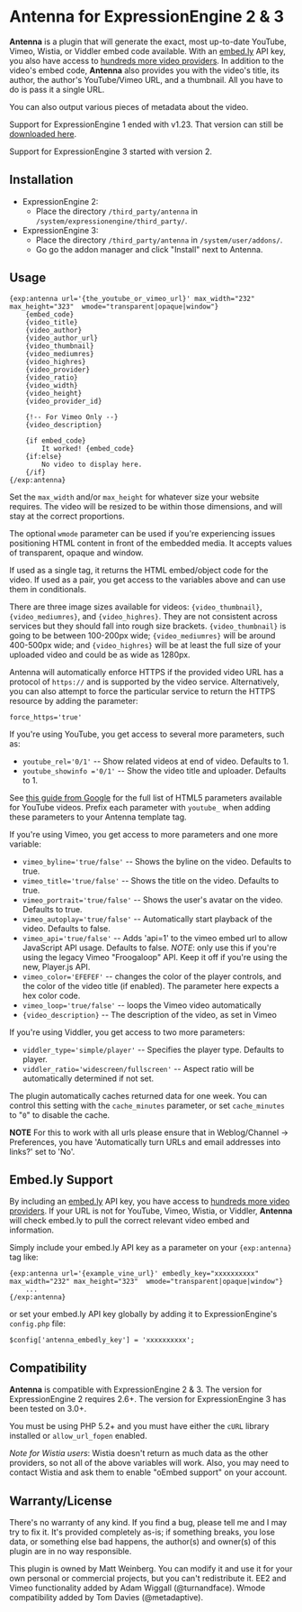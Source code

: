 Antenna for ExpressionEngine 2 & 3
========

**Antenna** is a plugin that will generate the exact, most up-to-date YouTube, Vimeo, Wistia, or Viddler embed code available. With an [embed.ly](http://embed.ly/) API key, you also have access to [hundreds more video providers](http://embed.ly/providers). In addition to the video's embed code, **Antenna** also provides you with the video's title, its author, the author's YouTube/Vimeo URL, and a thumbnail. All you have to do is pass it a single URL.

You can also output various pieces of metadata about the video.

Support for ExpressionEngine 1 ended with v1.23. That version can still be [downloaded here](https://github.com/vector/Antenna/releases/tag/v1.23).

Support for ExpressionEngine 3 started with version 2.

Installation
-------

- ExpressionEngine 2:
  - Place the directory `/third_party/antenna` in `/system/expressionengine/third_party/`.
- ExpressionEngine 3:
  - Place the directory `/third_party/antenna` in `/system/user/addons/`.
  - Go go the addon manager and click "Install" next to Antenna.

Usage
-------

	{exp:antenna url='{the_youtube_or_vimeo_url}' max_width="232" max_height="323"  wmode="transparent|opaque|window"}
	    {embed_code}
	    {video_title}
	    {video_author}
	    {video_author_url}
	    {video_thumbnail}
	    {video_mediumres}
	    {video_highres}
	    {video_provider}
	    {video_ratio}
	    {video_width}
	    {video_height}
	    {video_provider_id}

	    {!-- For Vimeo Only --}
	    {video_description}

	    {if embed_code}
	        It worked! {embed_code}
	    {if:else}
	        No video to display here.
	    {/if}
	{/exp:antenna}


Set the `max_width` and/or `max_height` for whatever size your website requires. The video will be resized to be within those dimensions, and will stay at the correct proportions.

The optional `wmode` parameter can be used if you're experiencing issues positioning HTML content in front of the embedded media. It accepts values of transparent, opaque and window.

If used as a single tag, it returns the HTML embed/object code for the video. If used as a pair, you get access to the variables above and can use them in conditionals.

There are three image sizes available for videos: `{video_thumbnail}`, `{video_mediumres}`, and `{video_highres}`. They are not consistent across services but they should fall into rough size brackets. `{video_thumbnail}` is going to be between 100-200px wide; `{video_mediumres}` will be around 400-500px wide; and `{video_highres}` will be at least the full size of your uploaded video and could be as wide as 1280px.

Antenna will automatically enforce HTTPS if the provided video URL has a protocol of `https://` and is supported by the video service. Alternatively, you can also attempt to force the particular service to return the HTTPS resource by adding the parameter:

    force_https='true'

If you're using YouTube, you get access to several more parameters, such as:

- `youtube_rel='0/1'` -- Show related videos at end of video. Defaults to 1.
- `youtube_showinfo ='0/1'` -- Show the video title and uploader. Defaults to 1.

See [this guide from Google](https://developers.google.com/youtube/player_parameters#Parameters) for the full list of HTML5 parameters available for YouTube videos. Prefix each parameter with `youtube_` when adding these parameters to your Antenna template tag.

If you're using Vimeo, you get access to more parameters and one more variable:

- `vimeo_byline='true/false'` -- Shows the byline on the video. Defaults to true.
- `vimeo_title='true/false'` -- Shows the title on the video. Defaults to true.
- `vimeo_portrait='true/false'` -- Shows the user's avatar on the video. Defaults to true.
- `vimeo_autoplay='true/false'` -- Automatically start playback of the video. Defaults to false.
- `vimeo_api='true/false'` -- Adds 'api=1' to the vimeo embed url to allow JavaScript API usage. Defaults to false. *NOTE*: only use this if you're using the legacy Vimeo "Froogaloop" API. Keep it off if you're using the new, Player.js API.
- `vimeo_color='EFEFEF'` -- changes the color of the player controls, and the color of the video title (if enabled). The parameter here expects a hex color code.
- `vimeo_loop='true/false'` -- loops the Vimeo video automatically
- `{video_description}` -- The description of the video, as set in Vimeo

If you're using Viddler, you get access to two more parameters:

- `viddler_type='simple/player'` -- Specifies the player type. Defaults to player.
- `viddler_ratio='widescreen/fullscreen'` -- Aspect ratio will be automatically determined if not set.

The plugin automatically caches returned data for one week. You can control this setting with the `cache_minutes` parameter, or set `cache_minutes` to "`0`" to disable the cache.

**NOTE** For this to work with all urls please ensure that in Weblog/Channel -> Preferences, you have 'Automatically turn URLs and email addresses into links?' set to 'No'.

Embed.ly Support
-------

By including an [embed.ly](http://embed.ly/) API key, you have access to [hundreds more video providers](http://embed.ly/providers). If your URL is not for YouTube, Vimeo, Wistia, or Viddler, **Antenna** will check embed.ly to pull the correct relevant video embed and information.

Simply include your embed.ly API key as a parameter on your `{exp:antenna}` tag like:

```
{exp:antenna url='{example_vine_url}' embedly_key="xxxxxxxxxx" max_width="232" max_height="323"  wmode="transparent|opaque|window"}
	...
{/exp:antenna}
```

or set your embed.ly API key globally by adding it to ExpressionEngine's `config.php` file:

```
$config['antenna_embedly_key'] = 'xxxxxxxxxx';
```

Compatibility
-------

**Antenna** is compatible with ExpressionEngine 2 & 3. The version for ExpressionEngine 2 requires 2.6+. The version for ExpressionEngine 3 has been tested on 3.0+.

You must be using PHP 5.2+ and you must have either the `cURL` library installed or `allow_url_fopen` enabled.

*Note for Wistia users*: Wistia doesn't return as much data as the other providers, so not all of the above variables will work. Also, you may need to contact Wistia and ask them to enable "oEmbed support" on your account.

Warranty/License
-------

There's no warranty of any kind. If you find a bug, please tell me and I may try to fix it. It's provided completely as-is; if something breaks, you lose data, or something else bad happens, the author(s) and owner(s) of this plugin are in no way responsible.

This plugin is owned by Matt Weinberg. You can modify it and use it for your own personal or commercial projects, but you can't redistribute it. EE2 and Vimeo functionality added by Adam Wiggall (@turnandface). Wmode compatibility added by Tom Davies (@metadaptive).

